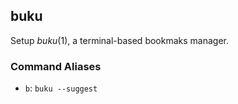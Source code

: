 ## buku

Setup *buku*(1), a terminal-based bookmaks manager.

### Command Aliases

- `b`: `buku --suggest`

